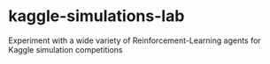 # kaggle-simulations-lab
Experiment with a wide variety of Reinforcement-Learning agents for Kaggle simulation competitions
